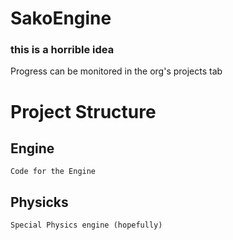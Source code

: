 # SakoEngine
### this is a horrible idea

Progress can be monitored in the org's projects tab

# Project Structure

## Engine 
    Code for the Engine

## Physicks
    Special Physics engine (hopefully)
